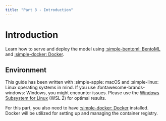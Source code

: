 ```yaml
---
title: "Part 3 - Introduction"
---
```


# Introduction

Learn how to serve and deploy the model using
[:simple-bentoml: BentoML](../tools.md) and
[:simple-docker: Docker](../tools.md).

## Environment

This guide has been written with :simple-apple: macOS and :simple-linux: Linux
operating systems in mind. If you use :fontawesome-brands-windows: Windows, you
might encounter issues. Please use the [Windows Subsystem for Linux](../wsl2.md)
(WSL 2) for optimal results.

For this part, you also need to have
[:simple-docker: Docker](https://www.docker.com/) installed. Docker will be
utilized for setting up and managing the container registry.
